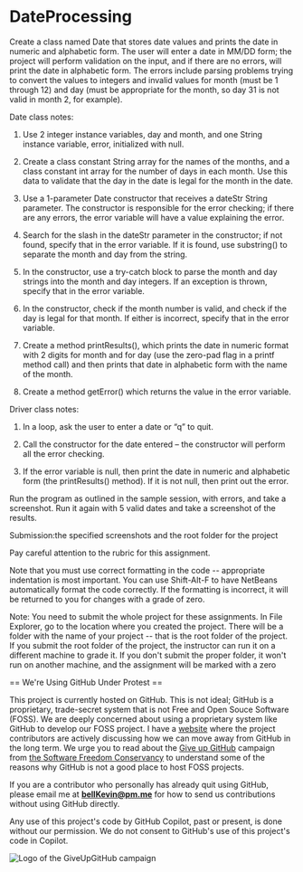 # DateProcessing

Create a class named Date that stores date values and prints the date in numeric and alphabetic form. The user will enter a date in MM/DD form; the project will perform validation on the input, and if there are no errors, will print the date in alphabetic form. The errors include parsing problems trying to convert the values to integers and invalid values for month (must be 1 through 12) and day (must be appropriate for the month, so day 31 is not valid in month 2, for example).

Date class notes:

1. Use 2 integer instance variables, day and month, and one String instance variable, error, initialized with null.

2. Create a class constant String array for the names of the months, and a class constant int array for the number of days in each month. Use this data to validate that the day in the date is legal for the month in the date.

3. Use a 1-parameter Date constructor that receives a dateStr String parameter. The constructor is responsible for the error checking; if there are any errors, the error variable will have a value explaining the error.

4. Search for the slash in the dateStr parameter in the constructor; if not found, specify that in the error variable. If it is found, use substring() to separate the month and day from the string.

5. In the constructor, use a try-catch block to parse the month and day strings into the month and day integers. If an exception is thrown, specify that in the error variable.

6. In the constructor, check if the month number is valid, and check if the day is legal for that month. If either is incorrect, specify that in the error variable.

7. Create a method printResults(), which prints the date in numeric format with 2 digits for month and for day (use the zero-pad flag in a printf method call) and then prints that date in alphabetic form with the name of the month.

8. Create a method getError() which returns the value in the error variable.

Driver class notes:

1. In a loop, ask the user to enter a date or “q” to quit.

2. Call the constructor for the date entered – the constructor will perform all the error checking.

3. If the error variable is null, then print the date in numeric and alphabetic form (the printResults() method). If it is not null, then print out the error.

Run the program as outlined in the sample session, with errors, and take a screenshot. Run it again with 5 valid dates and take a screenshot of the results.

Submission:the specified screenshots and the root folder for the project

Pay careful attention to the rubric for this assignment.

Note that you must use correct formatting in the code -- appropriate indentation is most important. You can use Shift-Alt-F to have NetBeans automatically format the code correctly. If the formatting is incorrect, it will be returned to you for changes with a grade of zero.

Note: You need to submit the whole project for these assignments. In File Explorer, go to the location where you created the project. There will be a folder with the name of your project -- that is the root folder of the project.  If you submit the root folder of the project, the instructor can run it on a different machine to grade it. If you don't submit the proper folder, it won't run on another machine, and the assignment will be marked with a zero

== We're Using GitHub Under Protest ==

This project is currently hosted on GitHub.  This is not ideal; GitHub is a
proprietary, trade-secret system that is not Free and Open Souce Software
(FOSS).  We are deeply concerned about using a proprietary system like GitHub
to develop our FOSS project. I have a [website](https://bellKevin.me) where the
project contributors are actively discussing how we can move away from GitHub
in the long term.  We urge you to read about the [Give up GitHub](https://GiveUpGitHub.org) campaign 
from [the Software Freedom Conservancy](https://sfconservancy.org) to understand some of the reasons why GitHub is not 
a good place to host FOSS projects.

If you are a contributor who personally has already quit using GitHub, please
email me at **bellKevin@pm.me** for how to send us contributions without
using GitHub directly.

Any use of this project's code by GitHub Copilot, past or present, is done
without our permission.  We do not consent to GitHub's use of this project's
code in Copilot.

![Logo of the GiveUpGitHub campaign](https://sfconservancy.org/img/GiveUpGitHub.png)
